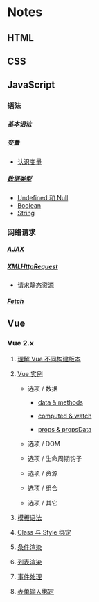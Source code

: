 # Notes

## HTML

## CSS

## JavaScript

### 语法

##### [基本语法](./JavaScript/grammar.md)

##### 变量

- [认识变量](./JavaScript/variable.md)

##### [数据类型](./JavaScript/data-type.md)

- [Undefined 和 Null](./JavaScript/undefined-null.md)
- [Boolean](./JavaScript/boolean.md)
- [String](./JavaScript/string.md)

### 网络请求

##### [AJAX](./JavaScript/ajax.md)

##### [XMLHttpRequest](./JavaScript/xmlhttprequest.md)

- [请求静态资源](./JavaScript/xmlhttprequest-example-static.md)

##### [Fetch](./JavaScript/fetch.md)

## Vue

### Vue 2.x

1. [理解 Vue 不同构建版本](./Vue/build-version.md)

2. [Vue 实例](./Vue/instance.md)

   - 选项 / 数据

     - [data & methods](./Vue/opts-data-methods.md)

     - [computed & watch](./Vue/opts-computed-watch.md)
     - [props & propsData](./Vue/opts-props-propsData.md)

   - 选项 / DOM

   - 选项 / 生命周期钩子

   - 选项 / 资源

   - 选项 / 组合

   - 选项 / 其它

3. [模板语法](./Vue/template-syntax.md)

4. [Class 与 Style 绑定](./Vue/class-and-style.md)

5. [条件渲染](./Vue/condition-render.md)

6. [列表渲染](./Vue/list-render.md)

7. [事件处理](./Vue/events.md)

8. [表单输入绑定](./Vue/forms.md)

